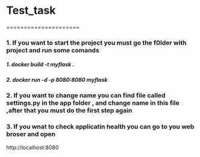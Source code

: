 # Test_task
=====================
### 1. If you want to start the project you must go the f0lder with project and run some comands 
##### 1. docker build -t myflask .
##### 2. docker run -d -p 8080:8080 myflask
### 2. If you want to change name you can find file called settings.py in the app folder , and change name in this file ,after that you must do the first step again
### 3. If you wnat to check applicatin health you can go to you web broser and open 
http://localhost:8080
